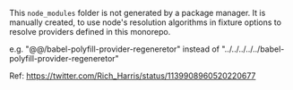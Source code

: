 This `node_modules` folder is not generated by a package manager.
It is manually created, to use node's resolution algorithms in fixture options
to resolve providers defined in this monorepo.

e.g. "@@/babel-polyfill-provider-regeneretor" instead of
"../../../../../babel-polyfill-provider-regeneretor"

Ref: https://twitter.com/Rich_Harris/status/1139908960520220677

